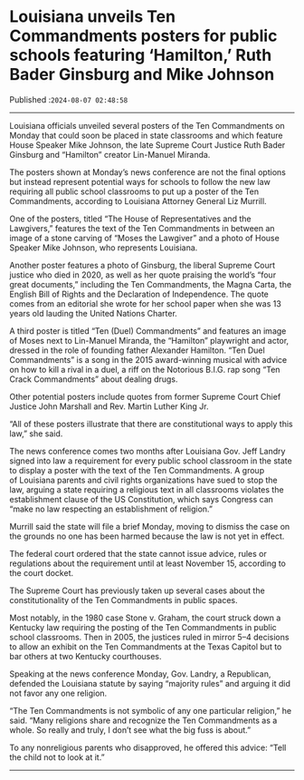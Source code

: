 # Louisiana unveils Ten Commandments posters for public schools featuring ‘Hamilton,’ Ruth Bader Ginsburg and Mike Johnson

Published :`2024-08-07 02:48:58`

---

Louisiana officials unveiled several posters of the Ten Commandments on Monday that could soon be placed in state classrooms and which feature House Speaker Mike Johnson, the late Supreme Court Justice Ruth Bader Ginsburg and “Hamilton” creator Lin-Manuel Miranda.

The posters shown at Monday’s news conference are not the final options but instead represent potential ways for schools to follow the new law requiring all public school classrooms to put up a poster of the Ten Commandments, according to Louisiana Attorney General Liz Murrill.

One of the posters, titled “The House of Representatives and the Lawgivers,” features the text of the Ten Commandments in between an image of a stone carving of “Moses the Lawgiver” and a photo of House Speaker Mike Johnson, who represents Louisiana.

Another poster features a photo of Ginsburg, the liberal Supreme Court justice who died in 2020, as well as her quote praising the world’s “four great documents,” including the Ten Commandments, the Magna Carta, the English Bill of Rights and the Declaration of Independence. The quote comes from an editorial she wrote for her school paper when she was 13 years old lauding the United Nations Charter.

A third poster is titled “Ten (Duel) Commandments” and features an image of Moses next to Lin-Manuel Miranda, the “Hamilton” playwright and actor, dressed in the role of founding father Alexander Hamilton. “Ten Duel Commandments” is a song in the 2015 award-winning musical with advice on how to kill a rival in a duel, a riff on the Notorious B.I.G. rap song “Ten Crack Commandments” about dealing drugs.

Other potential posters include quotes from former Supreme Court Chief Justice John Marshall and Rev. Martin Luther King Jr.

“All of these posters illustrate that there are constitutional ways to apply this law,” she said.

The news conference comes two months after Louisiana Gov. Jeff Landry signed into law a requirement for every public school classroom in the state to display a poster with the text of the Ten Commandments. A group of Louisiana parents and civil rights organizations have sued to stop the law, arguing a state requiring a religious text in all classrooms violates the establishment clause of the US Constitution, which says Congress can “make no law respecting an establishment of religion.”

Murrill said the state will file a brief Monday, moving to dismiss the case on the grounds no one has been harmed because the law is not yet in effect.

The federal court ordered that the state cannot issue advice, rules or regulations about the requirement until at least November 15, according to the court docket.

The Supreme Court has previously taken up several cases about the constitutionality of the Ten Commandments in public spaces.

Most notably, in the 1980 case Stone v. Graham, the court struck down a Kentucky law requiring the posting of the Ten Commandments in public school classrooms. Then in 2005, the justices ruled in mirror 5–4 decisions to allow an exhibit on the Ten Commandments at the Texas Capitol but to bar others at two Kentucky courthouses.

Speaking at the news conference Monday, Gov. Landry, a Republican, defended the Louisiana statute by saying “majority rules” and arguing it did not favor any one religion.

“The Ten Commandments is not symbolic of any one particular religion,” he said. “Many religions share and recognize the Ten Commandments as a whole. So really and truly, I don’t see what the big fuss is about.”

To any nonreligious parents who disapproved, he offered this advice: “Tell the child not to look at it.”

---

